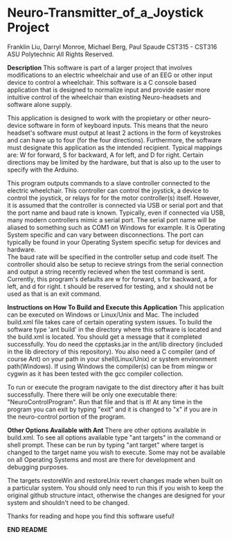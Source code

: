 Neuro-Transmitter_of_a_Joystick Project
=======================================
Franklin Liu, Darryl Monroe, Michael Berg, Paul Spaude
CST315 - CST316  ASU Polytechnic All Rights Reserved. 

**Description**
This software is part of a larger project that involves
modifications to an electric wheelchair and use of an 
EEG or other input device to control a wheelchair. 
This software is a C console based application that is
designed to normalize input and provide easier more intuitive 
control of the wheelchair than existing Neuro-headsets and 
software alone supply.

This application is designed to work with the propietary or other 
neuro-device software in form of keyboard inputs. 
This means that the neuro headset's software must output at least 2 
actions in the form of keystrokes and can have up to four 
(for the four directions). Furthermore, the software must designate 
this application as the intended recipient. Typical mappings are: 
W for forward, S for backward, A for left, and D for right.
Certain directions may be limited by the hardware, but that is also up to the 
user to specify with the Arduino. 

This program outputs commands to a slave controller 
connected to the electric wheelchair. This controller can control
the joystick, a device to control the joystick, or relays for for the
motor controller(s) itself. 
However, it is assumed that the controller is connected via USB or serial port 
and that the port name and baud rate is known. 
Typically, even if connected via USB, many modern controllers mimic a serial port. 
The serial port name will be aliased to something such as COM1 on Windows for example.
It is Operating System specific and can vary between disconnections. The port can typically
be found in your Operating System specific setup for devices and hardware.  
The baud rate will be specified in the controller setup and code itself. 
The controller should also be setup to recieve strings from the serial connection and
output a string recently recieved when the test command is sent.
Currently, this program's defaults are w for forward, s for backward, a for left, 
and d for right. t should be reserved for testing, and x should not be used as that 
is an exit command. 

**Instructions on How To Build and Execute this Application**
This application can be executed on Windows or Linux/Unix and Mac. The included build.xml file takes care
of certain operating system issues. To build the software type 'ant build' in the directory 
where this software is located and the build.xml is located. You should get a message
that it completed successfully. You do need the cpptasks.jar in the ant/lib directory (included in
the lib directory of this repository). You also need a C compiler (and of course Ant) on your path 
in your shell(Linux/Unix) or system environment path(Windows). If using Windows
the compiler(s) can be from mingw or cygwin as it has been tested with the gcc compiler collection. 

To run or execute the program navigate to the dist directory after it has built successfully. There there will
be only one executable there: "NeuroControlProgram". Run that file and that is it! At any time in the program you
can exit by typing "exit" and it is changed to "x" if you are in the neuro-control portion of the program.

**Other Options Available with Ant**
There are other options available in build.xml. To see all options available type "ant targets"
in the command or shell prompt. These can be run by typing "ant target" where target is changed
to the target name you wish to execute. Some may not be available on all Operating Systems and
most are there for development and debugging purposes. 

The targets restoreWin and restoreUnix revert changes made when built on a particular system. 
You should only need to run this if you wish to keep the original github structure intact, 
otherwise the changes are designed for your system and shouldn't need to be changed. 

Thanks for reading and hope you find this software useful! 

**END README**

